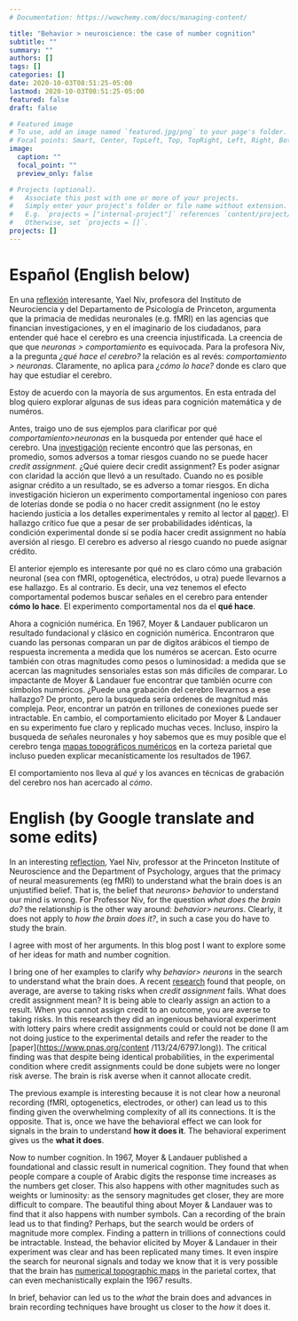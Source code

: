 ```yaml
---
# Documentation: https://wowchemy.com/docs/managing-content/

title: "Behavior > neuroscience: the case of number cognition"
subtitle: ""
summary: ""
authors: []
tags: []
categories: []
date: 2020-10-03T08:51:25-05:00
lastmod: 2020-10-03T08:51:25-05:00
featured: false
draft: false

# Featured image
# To use, add an image named `featured.jpg/png` to your page's folder.
# Focal points: Smart, Center, TopLeft, Top, TopRight, Left, Right, BottomLeft, Bottom, BottomRight.
image:
  caption: ""
  focal_point: ""
  preview_only: false

# Projects (optional).
#   Associate this post with one or more of your projects.
#   Simply enter your project's folder or file name without extension.
#   E.g. `projects = ["internal-project"]` references `content/project/deep-learning/index.md`.
#   Otherwise, set `projects = []`.
projects: []
---
```


# Español (English below)

En una [reflexión](https://psyarxiv.com/y8mxe/) interesante, Yael Niv, profesora del Instituto de Neurociencia y del Departamento de Psicología de Princeton, argumenta que la primacia de medidas neuronales (e.g. fMRI) en las agencias que financian investigaciones, y en el imaginario de los ciudadanos, para entender qué hace el cerebro es una creencia injustificada. La creencia de que que *neuronas > comportamiento* es equivocada.  Para la profesora Niv, a la pregunta *¿qué hace el cerebro?* la relación es al revés: *comportamiento > neuronas*. Claramente, no aplica para *¿cómo lo hace?* donde es claro que hay que estudiar el cerebro.

Estoy de acuerdo con la mayoría de sus argumentos. En esta entrada del blog quiero explorar algunas de sus ideas para cognición matemática y de numéros. 

Antes, traigo uno de sus ejemplos para clarificar por qué *comportamiento>neuronas* en la busqueda por entender qué hace el cerebro. Una [investigación](https://www.pnas.org/content/113/24/6797.long) reciente encontró que las personas, en promedio, somos adversos a tomar riesgos cuando no se puede hacer *credit assignment*. ¿Qué quiere decir credit assignment? Es poder asignar con claridad la acción que llevó a un resultado. Cuando no es posible asignar crédito a un resultado, se es adverso a tomar riesgos. En dicha investigación hicieron un experimento comportamental ingenioso con pares de loterías donde se podía o no hacer credit assignment (no le estoy haciendo justicia a los detalles experimentales y remito al lector al [paper](https://www.pnas.org/content/113/24/6797.long)). El hallazgo crítico fue que a pesar de ser probabilidades idénticas, la condición experimental donde sí se podía hacer credit assignment no había aversión al riesgo. El cerebro es adverso al riesgo cuando no puede asignar crédito.

El anterior ejemplo es interesante por qué no es claro cómo una grabación neuronal (sea con fMRI, optogenética, electródos, u otra) puede llevarnos a ese hallazgo. Es al contrario. Es decir, una vez tenemos el efecto comportamental podemos buscar señales en el cerebro para entender **cómo lo hace**. El experimento comportamental nos da el **qué hace**. 

Ahora a cognición numérica. En 1967, Moyer & Landauer publicaron un resultado fundacional y clásico en cognición numérica. Encontraron que cuando las personas comparan un par de digítos arábicos el tiempo de respuesta incrementa a medida que los numéros se acercan. Esto ocurre también con otras magnitudes como pesos o luminosidad: a medida que se acercan las magnitudes sensoriales estas son más dificiles de comparar. Lo impactante de Moyer & Landauer fue encontrar que también ocurre con símbolos numéricos. ¿Puede una grabación del cerebro llevarnos a ese hallazgo? De pronto, pero la busqueda sería ordenes de magnitud más compleja. Peor, encontrar un patrón en trillones de conexiones puede ser intractable. En cambio, el comportamiento elicitado por Moyer & Landauer en su experimento fue claro y replicado muchas veces. Incluso, inspiro la busqueda de señales neuronales y hoy sabemos que es muy posible que el cerebro tenga [mapas topográficos numéricos](https://science.sciencemag.org/content/341/6150/1123) en la corteza parietal que incluso pueden explicar mecanísticamente los resultados de 1967. 

El comportamiento nos lleva al *qué* y los avances en técnicas de grabación del cerebro nos han acercado al *cómo*.





# English (by Google translate and some edits)

In an interesting [reflection](https://psyarxiv.com/y8mxe/), Yael Niv, professor at the Princeton Institute of Neuroscience and the Department of Psychology, argues that the primacy of neural measurements (eg fMRI) to understand what the brain does is an unjustified belief. That is, the belief that *neurons> behavior* to understand our mind is wrong. For Professor Niv, for the question *what does the brain do?* the relationship is the other way around: *behavior> neurons*. Clearly, it does not apply to *how the brain does it?*, in such a case you do have to study the brain.

I agree with most of her arguments. In this blog post I want to explore some of her ideas for math and number cognition.

I bring one of her examples to clarify why *behavior> neurons* in the search to understand what the brain does. A recent [research](https://www.pnas.org/content/113/24/6797.long) found that people, on average, are averse to taking risks when *credit assignment* fails. What does credit assignment mean? It is being able to clearly assign an action to a result. When you cannot assign credit to an outcome, you are averse to taking risks. In this research they did an ingenious behavioral experiment with lottery pairs where credit assignments could or could not be done (I am not doing justice to the experimental details and refer the reader to the [paper](https://www.pnas.org/content /113/24/6797.long)). The critical finding was that despite being identical probabilities, in the experimental condition where credit assignments could be done  subjets were no longer risk averse. The brain is risk averse when it cannot allocate credit.

The previous example is interesting because it is not clear how a neuronal recording (fMRI, optogenetics, electrodes, or other) can lead us to this finding given the overwhelming complexity of all its connections. It is the opposite. That is, once we have the behavioral effect we can look for signals in the brain to understand **how it does it**. The behavioral experiment gives us the **what it does**.

Now to number cognition. In 1967, Moyer & Landauer published a foundational and classic result in numerical cognition. They found that when people compare a couple of Arabic digits the response time increases as the numbers get closer. This also happens with other magnitudes such as weights or luminosity: as the sensory magnitudes get closer, they are more difficult to compare. The beautiful thing about Moyer & Landauer was to find that it also happens with number symbols. Can a recording of the brain lead us to that finding? Perhaps, but the search would be orders of magnitude more complex. Finding a pattern in trillions of connections could be intractable. Instead, the behavior elicited by Moyer & Landauer in their experiment was clear and has been replicated many times. It even inspire the search for neuronal signals and today we know that it is very possible that the brain has [numerical topographic maps](https://science.sciencemag.org/content/341/6150/1123) in the parietal cortex, that can even mechanistically explain the 1967 results. 

In brief, behavior can led us to the *what* the brain does and advances in brain recording techniques have brought us closer to the *how* it does it.